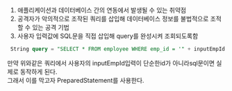 1. 애플리케이션과 데이터베이스 간의 연동에서 발생될 수 있는 취약점
2. 공격자가 악의적으로 조작된 쿼리를 삽입해 데이터베이스 정보를 불법적으로 조적할 수 있는 공격 기법
3. 사용자 입력값에 SQL문을 직접 삽입해 query를 완성시켜 조회되도록함

```sql
 String query = "SELECT * FROM employee WHERE emp_id = '" + inputEmpId + "'";
```
만약 위와같은 쿼리에서 사용자의 inputEmpId입력이 단순한id가 아니라sql문이면 실제로 동작하게 된다.  
그래서 이를 막고자 PreparedStatement를 사용한다.  
